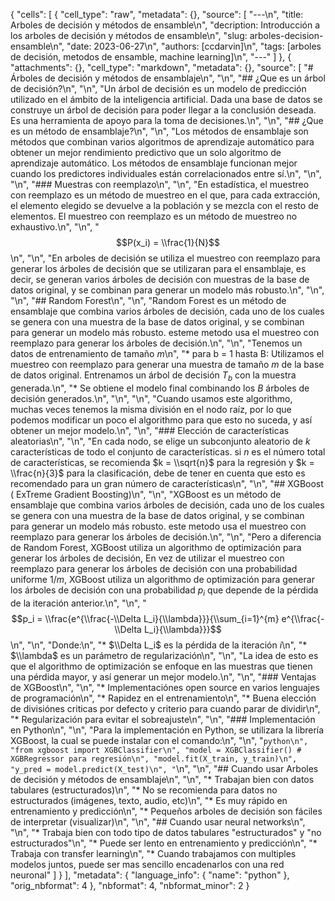 {
 "cells": [
  {
   "cell_type": "raw",
   "metadata": {},
   "source": [
    "---\n",
    "title: Arboles de decisión y métodos de ensamble\n",
    "decription: Introducción a los arboles de decisión y métodos de ensamble\n",
    "slug: arboles-decision-ensamble\n",
    "date: 2023-06-27\n",
    "authors: [ccdarvin]\n",
    "tags: [arboles de decisión, metodos de ensamble, machine learning]\n",
    "---"
   ]
  },
  {
   "attachments": {},
   "cell_type": "markdown",
   "metadata": {},
   "source": [
    "# Árboles de decisión y métodos de ensamblaje\n",
    "\n",
    "## ¿Que es un árbol de decisión?\n",
    "\n",
    "Un árbol de decisión es un modelo de predicción utilizado en el ámbito de la inteligencia artificial. Dada una base de datos se construye un árbol de decisión para poder llegar a la conclusión deseada. Es una herramienta de apoyo para la toma de decisiones.\n",
    "\n",
    "## ¿Que es un método de ensamblaje?\n",
    "\n",
    "Los métodos de ensamblaje son métodos que combinan varios algoritmos de aprendizaje automático para obtener un mejor rendimiento predictivo que un solo algoritmo de aprendizaje automático. Los métodos de ensamblaje funcionan mejor cuando los predictores individuales están correlacionados entre sí.\n",
    "\n",
    "\n",
    "### Muestras con reemplazo\n",
    "\n",
    "En estadística, el muestreo con reemplazo es un método de muestreo en el que, para cada extracción, el elemento elegido se devuelve a la población y se mezcla con el resto de elementos. El muestreo con reemplazo es un método de muestreo no exhaustivo.\n",
    "\n",
    "$$P(x_i) = \\frac{1}{N}$$\n",
    "\n",
    "En arboles de decisión se utiliza el muestreo con reemplazo para generar los árboles de decisión que se utilizaran para el ensamblaje, es decir, se generan varios árboles de decisión con muestras de la base de datos original, y se combinan para generar un modelo más robusto.\n",
    "\n",
    "\n",
    "## Random Forest\n",
    "\n",
    "Random Forest es un método de ensamblaje que combina varios árboles de decisión, cada uno de los cuales se genera con una muestra de la base de datos original, y se combinan para generar un modelo más robusto. esteme metodo usa el muestreo con reemplazo para generar los árboles de decisión.\n",
    "\n",
    "Tenemos un datos de entrenamiento de tamaño $m$\n",
    "* para b = 1 hasta B: Utilizamos el muestreo con reemplazo para generar una muestra de tamaño $m$ de la base de datos original. Entrenamos un árbol de decisión $T_b$ con la muestra generada.\n",
    "* Se obtiene el modelo final combinando los $B$ árboles de decisión generados.\n",
    "\n",
    "\n",
    "Cuando usamos este algorithmo, muchas veces tenemos la misma división en el nodo raíz, por lo que podemos modificar un poco el algorithmo para que esto no suceda, y así obtener un mejor modelo.\n",
    "\n",
    "### Elección de características aleatorias\n",
    "\n",
    "En cada nodo, se elige un subconjunto aleatorio de $k$ características de todo el conjunto de características. si $n$ es el número total de características, se recomienda $k = \\sqrt{n}$ para la regresión y $k = \\frac{n}{3}$ para la clasificación, debe de tener en cuenta que esto es recomendado para un gran número de características\n",
    "\n",
    "## XGBoost ( ExTreme Gradient Boosting)\n",
    "\n",
    "XGBoost es un método de ensamblaje que combina varios árboles de decisión, cada uno de los cuales se genera con una muestra de la base de datos original, y se combinan para generar un modelo más robusto. este metodo usa el muestreo con reemplazo para generar los árboles de decisión.\n",
    "\n",
    "Pero a diferencia de Random Forest, XGBoost utiliza un algorithmo de optimización para generar los árboles de decisión, En vez de utilizar el muestreo con reemplazo para generar los árboles de decisión con una probabilidad uniforme $1/m$, XGBoost utiliza un algorithmo de optimización para generar los árboles de decisión con una probabilidad $p_i$ que depende de la pérdida de la iteración anterior.\n",
    "\n",
    "$$p_i = \\frac{e^{\\frac{-\\Delta L_i}{\\lambda}}}{\\sum_{i=1}^{m} e^{\\frac{-\\Delta L_i}{\\lambda}}}$$\n",
    "\n",
    "Donde:\n",
    "* $\\Delta L_i$ es la pérdida de la iteración $i$\n",
    "* $\\lambda$ es un parámetro de regularización\n",
    "\n",
    "La idea de esto es que el algorithmo de optimización se enfoque en las muestras que tienen una pérdida mayor, y así generar un mejor modelo.\n",
    "\n",
    "### Ventajas de XGBoost\n",
    "\n",
    "* Implementaciónes open source en varios lenguajes de programación\n",
    "* Rapidez en el entrenamiento\n",
    "* Buena elección de divisiónes criticas por defecto y criterio para cuando parar de dividir\n",
    "* Regularización para evitar el sobreajuste\n",
    "\n",
    "### Implementación en Python\n",
    "\n",
    "Para la implementación en Python, se utilizara la librería XGBoost, la cual se puede instalar con el comando:\n",
    "\n",
    "```python\n",
    "from xgboost import XGBClassifier\n",
    "model = XGBClassifier() # XGBRegressor para regresión\n",
    "model.fit(X_train, y_train)\n",
    "y_pred = model.predict(X_test)\n",
    "```\n",
    "\n",
    "## Cuando usar Arboles de decisión y métodos de ensamblaje\n",
    "\n",
    "* Trabajan bien con datos tabulares (estructurados)\n",
    "* No se recomienda para datos no estructurados (imágenes, texto, audio, etc)\n",
    "* Es muy rápido en entrenamiento y predicción\n",
    "* Pequeños arboles de decisión son fáciles de interpretar (visualizar)\n",
    "\n",
    "## Cuando usar neural networks\n",
    "\n",
    "* Trabaja bien con todo tipo de datos tabulares \"estructurados\" y \"no estructurados\"\n",
    "* Puede ser lento en entrenamiento y predicción\n",
    "* Trabaja con transfer learning\n",
    "* Cuando trabajamos con multiples modelos juntos, puede ser mas sencillo encadenarlos con una red neuronal"
   ]
  }
 ],
 "metadata": {
  "language_info": {
   "name": "python"
  },
  "orig_nbformat": 4
 },
 "nbformat": 4,
 "nbformat_minor": 2
}
